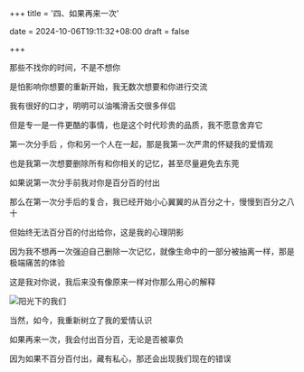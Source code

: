 +++
title = '四、如果再来一次'

date = 2024-10-06T19:11:32+08:00
draft = false



+++

那些不找你的时间，不是不想你

是怕影响你想要的重新开始，我无数次想要和你进行交流

我有很好的口才，明明可以油嘴滑舌交很多伴侣

但是专一是一件更酷的事情，也是这个时代珍贵的品质，我不愿意舍弃它

第一次分手后  ，你和另一个人在一起，那是我第一次严肃的怀疑我的爱情观

也是我第一次想要删除所有和你相关的记忆，甚至尽量避免去东莞

如果说第一次分手前我对你是百分百的付出

那么在第一次分手后的复合，我已经开始小心翼翼的从百分之十，慢慢到百分之八十

但始终无法百分百的付出给你，这是我的心理阴影

因为我不想再一次强迫自己删除一次记忆，就像生命中的一部分被抽离一样，那是极端痛苦的体验

这是我对你说，我后来没有像原来一样对你那么用心的解释

![阳光下的我们](/img/p4.jpg)

当然，如今，我重新树立了我的爱情认识

如果再来一次，我会付出百分百，无论是否被辜负

因为如果不百分百付出，藏有私心，那还会出现我们现在的错误

